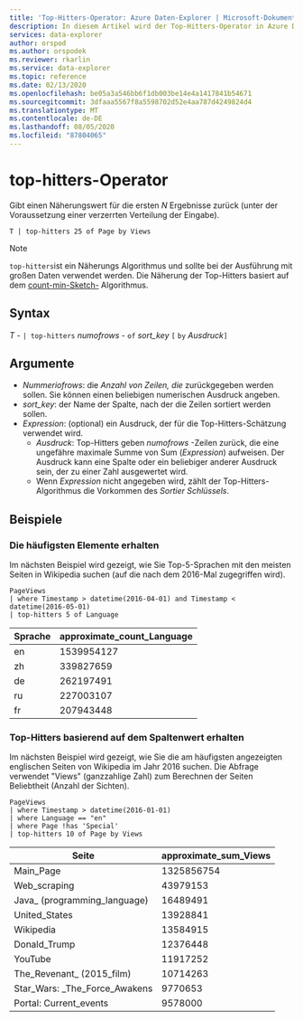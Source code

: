 ```yaml
---
title: 'Top-Hitters-Operator: Azure Daten-Explorer | Microsoft-Dokumentation'
description: In diesem Artikel wird der Top-Hitters-Operator in Azure Daten-Explorer beschrieben.
services: data-explorer
author: orspod
ms.author: orspodek
ms.reviewer: rkarlin
ms.service: data-explorer
ms.topic: reference
ms.date: 02/13/2020
ms.openlocfilehash: be05a3a546bb6f1db003be14e4a1417841b54671
ms.sourcegitcommit: 3dfaaa5567f8a5598702d52e4aa787d4249824d4
ms.translationtype: MT
ms.contentlocale: de-DE
ms.lasthandoff: 08/05/2020
ms.locfileid: "87804065"
---
```

# <a name="top-hitters-operator"></a>top-hitters-Operator

Gibt einen Näherungswert für die ersten *N* Ergebnisse zurück (unter der Voraussetzung einer verzerrten Verteilung der Eingabe).

```kusto
T | top-hitters 25 of Page by Views 
```

> [!NOTE]
> `top-hitters`ist ein Näherungs Algorithmus und sollte bei der Ausführung mit großen Daten verwendet werden. Die Näherung der Top-Hitters basiert auf dem [count-min-Sketch-](https://en.wikipedia.org/wiki/Count%E2%80%93min_sketch) Algorithmus.  

## <a name="syntax"></a>Syntax

*T* - `| top-hitters` *numofrows* - `of` *sort_key* `[` `by` *Ausdruck*`]`

## <a name="arguments"></a>Argumente

* *Nummeriofrows*: die *Anzahl von Zeilen, die* zurückgegeben werden sollen. Sie können einen beliebigen numerischen Ausdruck angeben.
* *sort_key*: der Name der Spalte, nach der die Zeilen sortiert werden sollen.
* *Expression*: (optional) ein Ausdruck, der für die Top-Hitters-Schätzung verwendet wird. 
    * *Ausdruck*: Top-Hitters geben *numofrows* -Zeilen zurück, die eine ungefähre maximale Summe von Sum (*Expression*) aufweisen. Der Ausdruck kann eine Spalte oder ein beliebiger anderer Ausdruck sein, der zu einer Zahl ausgewertet wird. 
    *  Wenn *Expression* nicht angegeben wird, zählt der Top-Hitters-Algorithmus die Vorkommen des *Sortier Schlüssels*.  

## <a name="examples"></a>Beispiele

### <a name="get-most-frequent-items"></a>Die häufigsten Elemente erhalten 

Im nächsten Beispiel wird gezeigt, wie Sie Top-5-Sprachen mit den meisten Seiten in Wikipedia suchen (auf die nach dem 2016-Mal zugegriffen wird). 

```kusto
PageViews
| where Timestamp > datetime(2016-04-01) and Timestamp < datetime(2016-05-01) 
| top-hitters 5 of Language 
```

|Sprache|approximate_count_Language|
|---|---|
|en|1539954127|
|zh|339827659|
|de|262197491|
|ru|227003107|
|fr|207943448|

### <a name="get-top-hitters-based-on-column-value"></a>Top-Hitters basierend auf dem Spaltenwert erhalten

Im nächsten Beispiel wird gezeigt, wie Sie die am häufigsten angezeigten englischen Seiten von Wikipedia im Jahr 2016 suchen. Die Abfrage verwendet "Views" (ganzzahlige Zahl) zum Berechnen der Seiten Beliebtheit (Anzahl der Sichten). 

```kusto
PageViews
| where Timestamp > datetime(2016-01-01)
| where Language == "en"
| where Page !has 'Special'
| top-hitters 10 of Page by Views
```

|Seite|approximate_sum_Views|
|---|---|
|Main_Page|1325856754|
|Web_scraping|43979153|
|Java_ (programming_language)|16489491|
|United_States|13928841|
|Wikipedia|13584915|
|Donald_Trump|12376448|
|YouTube|11917252|
|The_Revenant_ (2015_film)|10714263|
|Star_Wars: _The_Force_Awakens|9770653|
|Portal: Current_events|9578000|
